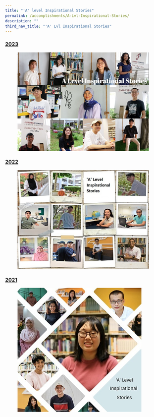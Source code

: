 ```yaml
---
title: "'A' level Inspirational Stories"
permalink: /accomplishments/A-Lvl-Inspirational-Stories/
description: ""
third_nav_title: "'A' Lvl Inspirational Stories"
---
```

<h3><a href="/a-level-inspirational-stories/2022/overview/">2023</a></h3>

<figure>
<img src="/images/Accomplishment/2023/A Level Inspirational Stories 2023 Landing Page Collage.jpg">
</figure>

<h3><a href="/accomplishments/students/a-level-inspirational-stories/2022/overview/">2022</a></h3>
<figure>
<img src="/images/collage_ALevel%20600.jpg">
</figure>

<h3><a href="/accomplishments/students/a-level-inspirational-stories/2021/overview/">2021</a></h3>
<figure>
<img src="/images/Collage%202021.jpg">
</figure>